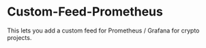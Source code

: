 # Custom-Feed-Prometheus
This lets you add a custom feed for Prometheus / Grafana for crypto projects. 
